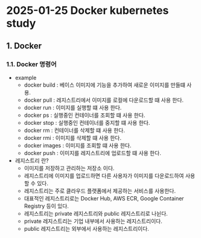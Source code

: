 # 2025-01-25 Docker kubernetes study

## 1. Docker

### 1.1. Docker 명령어
- example
    - docker build : 베이스 이미지에 기능을 추가하여 새로운 이미지를 만들떄 사용.
    - docker pull : 레지스트리에서 이미지를 로컬에 다운로드할 떄 사용 한다.
    - docker run : 이미지를 실행할 떄 사용 한다.
    - docker ps : 실행중인 컨테이너를 조회할 떄 사용 한다.
    - docker stop : 실행중인 컨테이너를 중지할 떄 사용 한다.
    - docker rm : 컨테이너를 삭제할 떄 사용 한다.
    - docker rmi : 이미지를 삭제할 떄 사용 한다.
    - docker images : 이미지를 조회할 떄 사용 한다.
    - docker push : 이미지를 레지스트리에 업로드할 떄 사용 한다.    
- 레지스트리 란?
    - 이미지를 저장하고 관리하는 저장소 이다.
    - 레지스트리에 이미지를 업로드하면 다른 사용자가 이미지를 다운로드하여 사용할 수 있다.
    - 레지스트리는 주로 클라우드 플랫폼에서 제공하는 서비스를 사용한다.
    - 대표적인 레지스트리로는 Docker Hub, AWS ECR, Google Container Registry 등이 있다.
    - 레지스트리는 private 레지스트리와 public 레지스트리로 나뉜다.
    - private 레지스트리는 기업 내부에서 사용하는 레지스트리이다.
    - public 레지스트리는 외부에서 사용하는 레지스트리이다.
